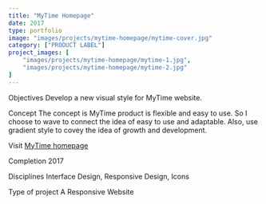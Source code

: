 ```yaml
---
title: "MyTime Homepage"
date: 2017
type: portfolio
image: "images/projects/mytime-homepage/mytime-cover.jpg"
category: ["PRODUCT LABEL"]
project_images: [
	"images/projects/mytime-homepage/mytime-1.jpg",
	"images/projects/mytime-homepage/mytime-2.jpg"
]
---
```


Objectives
Develop a new visual style for MyTime website.

Concept
The concept is MyTime product is flexible and easy to use. So I choose to wave to connect the idea of easy to use and adaptable. Also, use gradient style to covey the idea of growth and development.

​Visit [MyTime homepage](https://www.mytime.com/)

Completion
2017

Disciplines
Interface Design, Responsive Design, Icons

Type of project
A Responsive Website
